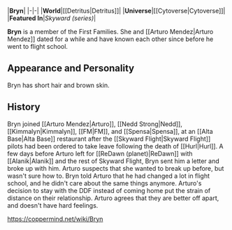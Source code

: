 |**Bryn**|
|-|-|
|**World**|[[Detritus\|Detritus]]|
|**Universe**|[[Cytoverse\|Cytoverse]]|
|**Featured In**|*Skyward (series)*|

**Bryn** is a member of the First Families. She and [[Arturo Mendez\|Arturo Mendez]] dated for a while and have known each other since before he went to flight school.

## Appearance and Personality
Bryn has short hair and brown skin.

## History
Bryn joined [[Arturo Mendez\|Arturo]], [[Nedd Strong\|Nedd]], [[Kimmalyn\|Kimmalyn]], [[FM\|FM]], and [[Spensa\|Spensa]], at an [[Alta Base\|Alta Base]] restaurant after the [[Skyward Flight\|Skyward Flight]] pilots had been ordered to take leave following the death of [[Hurl\|Hurl]]. A few days before Arturo left for [[ReDawn (planet)\|ReDawn]] with [[Alanik\|Alanik]] and the rest of Skyward Flight, Bryn sent him a letter and broke up with him. Arturo suspects that she wanted to break up before, but wasn't sure how to. Bryn told Arturo that he had changed a lot in flight school, and he didn't care about the same things anymore. Arturo's decision to stay with the DDF instead of coming home put the strain of distance on their relationship. Arturo agrees that they are better off apart, and doesn't have hard feelings. 



https://coppermind.net/wiki/Bryn